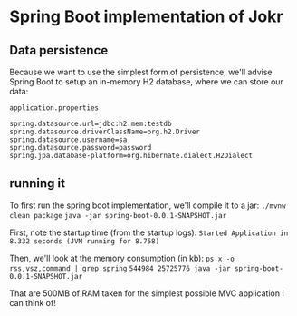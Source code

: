 # Spring Boot implementation of Jokr

## Data persistence
Because we want to use the simplest form of persistence, we'll advise Spring Boot to
setup an in-memory H2 database, where we can store our data:

`application.properties`
```
spring.datasource.url=jdbc:h2:mem:testdb
spring.datasource.driverClassName=org.h2.Driver
spring.datasource.username=sa
spring.datasource.password=password
spring.jpa.database-platform=org.hibernate.dialect.H2Dialect
```

## running it
To first run the spring boot implementation, we'll compile it to a jar:
`./mvnw clean package`
`java -jar spring-boot-0.0.1-SNAPSHOT.jar`

First, note the startup time (from the startup logs):
`Started Application in 8.332 seconds (JVM running for 8.758)`

Then, we'll look at the memory consumption (in kb):
`ps x -o rss,vsz,command | grep spring`
`544984 25725776 java -jar spring-boot-0.0.1-SNAPSHOT.jar`

That are 500MB of RAM taken for the simplest possible MVC application I can think of!